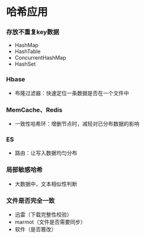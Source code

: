 # 哈希应用

### 存放不重复key数据

- HashMap
- HashTable
- ConcurrentHashMap
- HashSet

### Hbase

- 布隆过滤器：快速定位一条数据是否在一个文件中

### MemCache、Redis

- 一致性哈希环：增删节点时，减轻对已分布数据的影响

### ES

- 路由：让写入数据均匀分布

### 局部敏感哈希

- 大数据中，文本相似性判断

### 文件是否完全一致

- 迅雷（下载完整性校验）
- marmot（文件是否需要同步）
- 软件（是否篡改）